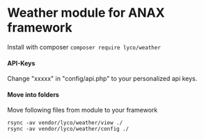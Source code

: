 Weather module for ANAX framework
=========================

Install with composer
``composer require lyco/weather``

#### API-Keys
Change "xxxxx" in "config/api.php" to your personalized api keys.

#### Move into folders
Move following files from module to your framework

```
rsync -av vendor/lyco/weather/view ./
rsync -av vendor/lyco/weather/config ./
```
